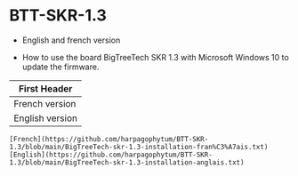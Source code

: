 # BTT-SKR-1.3

  - English and french version

 - How to use the board BigTreeTech SKR 1.3 with Microsoft Windows 10 to update the firmware.

First Header  |
------------- |
French version  |
English version  |

    [French](https://github.com/harpagophytum/BTT-SKR-1.3/blob/main/BigTreeTech-skr-1.3-installation-fran%C3%A7ais.txt)
    [English](https://github.com/harpagophytum/BTT-SKR-1.3/blob/main/BigTreeTech-skr-1.3-installation-anglais.txt)
